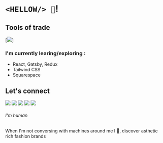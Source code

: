 # `<HELLOW/> 👋`!


## Tools of trade
[<img src="http://sheistechie.com/images/Webflow 20Logo.png"/>]

### I'm currently learing/exploring :
- React, Gatsby, Redux
- Tailwind CSS
- Squarespace


## Let's connect
[<img src="http://sheistechie.com/images/LinkedIn-icon.png"/>][Website]
[<img src="http://sheistechie.com/images/LinkedIn-icon.png"/>][LinkedIn]
[<img src="http://sheistechie.com/images/IG-icon.png"/>][Instagram]
[<img src="http://sheistechie.com/images/Dribbble-icon.png"/>][Dribbble]
[<img src="http://sheistechie.com/images/Gmail-icon.png"/>][Gmail]


###### I'm human
When I'm not conversing with machines around me I 💃, discover asthetic rich fashion brands

[Instagram]: https://www.instagram.com/sheistechie
[Website]: http://sheistechie.com/
[GitHub]: https://github.com/ambika-sheistechie
[LinkedIn]: https://www.linkedin.com/in/ambika-webdesigneranddeveloper/
[Dribbble]: https://dribbble.com/ambika_sheistechie
[Gmail]: ambika.shantappa@gmail.com